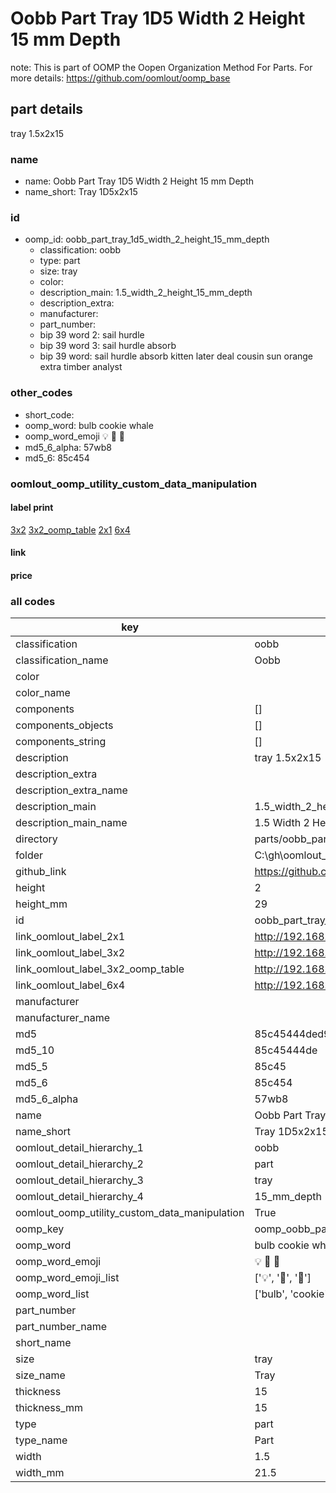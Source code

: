 # Oobb Part Tray 1D5 Width 2 Height 15 mm Depth  

note: This is part of OOMP the Oopen Organization Method For Parts. For more details: https://github.com/oomlout/oomp_base

##  part details
  



tray 1.5x2x15



### name
* name: Oobb Part Tray 1D5 Width 2 Height 15 mm Depth
* name_short: Tray 1D5x2x15 
### id
* oomp_id: oobb_part_tray_1d5_width_2_height_15_mm_depth
  * classification: oobb
  * type: part
  * size: tray
  * color: 
  * description_main: 1.5_width_2_height_15_mm_depth
  * description_extra: 
  * manufacturer: 
  * part_number: 
  * bip 39 word 2: sail hurdle
  * bip 39 word 3: sail hurdle absorb
  * bip 39 word: sail hurdle absorb kitten later deal cousin sun orange extra timber analyst

### other_codes
* short_code: 
* oomp_word: bulb cookie whale
* oomp_word_emoji :bulb: :cookie: :whale:
* md5_6_alpha: 57wb8
* md5_6: 85c454






### oomlout_oomp_utility_custom_data_manipulation
#### label print
[3x2](http://192.168.1.245:1112/?label=oomp%2057wb8)
[3x2_oomp_table](http://192.168.1.108:1112/?label=oomp%2057wb8)
[2x1](http://192.168.1.242:1112/?label=oomp%2057wb8)
[6x4](http://192.168.1.55:1112/?label=oomp%2057wb8)    

#### link

                              

#### price







### all codes 
| key | value |  
| --- | --- |  
| classification | oobb |  
| classification_name | Oobb |  
| color |  |  
| color_name |  |  
| components | [] |  
| components_objects | [] |  
| components_string | [] |  
| description | tray 1.5x2x15 |  
| description_extra |  |  
| description_extra_name |  |  
| description_main | 1.5_width_2_height_15_mm_depth |  
| description_main_name | 1.5 Width 2 Height 15 mm Depth |  
| directory | parts/oobb_part_tray_1d5_width_2_height_15_mm_depth |  
| folder | C:\gh\oomlout_oobb_version_4_generated_parts\parts\oobb_part_tray_1d5_width_2_height_15_mm_depth |  
| github_link | https://github.com/oomlout/oomlout_oomp_part_src/tree/main/parts/oobb_part_tray_1d5_width_2_height_15_mm_depth |  
| height | 2 |  
| height_mm | 29 |  
| id | oobb_part_tray_1d5_width_2_height_15_mm_depth |  
| link_oomlout_label_2x1 | http://192.168.1.242:1112/?label=oomp%2057wb8 |  
| link_oomlout_label_3x2 | http://192.168.1.245:1112/?label=oomp%2057wb8 |  
| link_oomlout_label_3x2_oomp_table | http://192.168.1.108:1112/?label=oomp%2057wb8 |  
| link_oomlout_label_6x4 | http://192.168.1.55:1112/?label=oomp%2057wb8 |  
| manufacturer |  |  
| manufacturer_name |  |  
| md5 | 85c45444ded9462ce0bea7b4019be5f1 |  
| md5_10 | 85c45444de |  
| md5_5 | 85c45 |  
| md5_6 | 85c454 |  
| md5_6_alpha | 57wb8 |  
| name | Oobb Part Tray 1D5 Width 2 Height 15 mm Depth |  
| name_short | Tray 1D5x2x15  |  
| oomlout_detail_hierarchy_1 | oobb |  
| oomlout_detail_hierarchy_2 | part |  
| oomlout_detail_hierarchy_3 | tray |  
| oomlout_detail_hierarchy_4 | 15_mm_depth |  
| oomlout_oomp_utility_custom_data_manipulation | True |  
| oomp_key | oomp_oobb_part_tray_1d5_width_2_height_15_mm_depth |  
| oomp_word | bulb cookie whale |  
| oomp_word_emoji | :bulb: :cookie: :whale: |  
| oomp_word_emoji_list | [':bulb:', ':cookie:', ':whale:'] |  
| oomp_word_list | ['bulb', 'cookie', 'whale'] |  
| part_number |  |  
| part_number_name |  |  
| short_name |  |  
| size | tray |  
| size_name | Tray |  
| thickness | 15 |  
| thickness_mm | 15 |  
| type | part |  
| type_name | Part |  
| width | 1.5 |  
| width_mm | 21.5 |  
